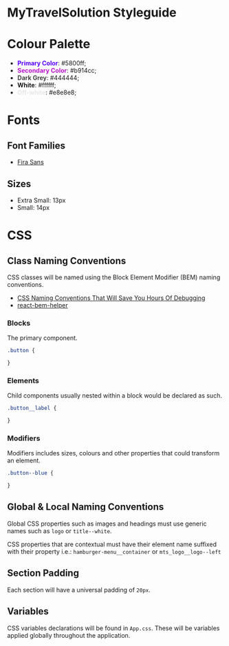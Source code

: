 # MyTravelSolution Styleguide

# Colour Palette
- <span style="color: #5800ff">**Primary Color**</span>: #5800ff;
- <span style="color: #b914cc">**Secondary Color**</span>: #b914cc;
- <span style="color: #444444">**Dark Grey**</span>: #444444;
- **White**: #ffffff;
- <span style="color: #e8e8e8">**Off-white**</span>: #e8e8e8;

# Fonts
## Font Families
- [Fira Sans](https://fonts.google.com/specimen/Fira+Sans)

## Sizes
- Extra Small: 13px
- Small: 14px

# CSS
## Class Naming Conventions
CSS classes will be named using the Block Element Modifier (BEM) naming conventions. 

- [CSS Naming Conventions That Will Save You Hours Of Debugging](https://medium.freecodecamp.org/css-naming-conventions-that-will-save-you-hours-of-debugging-35cea737d849)
- [react-bem-helper](https://www.npmjs.com/package/react-bem-helper)


### Blocks
The primary component. 
```css
.button {

}
```

### Elements
Child components usually nested within a block would be declared as such.
```css
.button__label {

}
```

### Modifiers
Modifiers includes sizes, colours and other properties that could transform an element.
```css
.button--blue {

}
```

## Global & Local Naming Conventions
Global CSS properties such as images and headings must use generic names such as `logo` or `title--white`.

CSS properties that are contextual must have their element name suffixed with their property i.e.: `hamburger-menu__container` or `mts_logo__logo--left`

## Section Padding
Each section will have a universal padding of `20px`.

## Variables
CSS variables declarations will be found in `App.css`. These will be variables applied globally throughout the application.